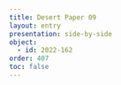 ```yaml
---
title: Desert Paper 09
layout: entry
presentation: side-by-side
object:
  - id: 2022-162
order: 407
toc: false
---
```

